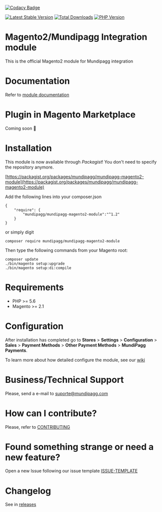 [![Codacy Badge](https://api.codacy.com/project/badge/Grade/2213fc1ce8f14e7bb0861f232a310233)](https://www.codacy.com/app/mundipagg/magento2?utm_source=github.com&utm_medium=referral&utm_content=mundipagg/magento2&utm_campaign=badger)
<!-- [![Maintainability](https://api.codeclimate.com/v1/badges/e279af4b87b47e56723a/maintainability)](https://codeclimate.com/github/mundipagg/magento2/maintainability) -->
[![Latest Stable Version](https://img.shields.io/packagist/v/mundipagg/mundipagg-magento2-module.svg)](https://packagist.org/packages/mundipagg/mundipagg-magento2-module)
[![Total Downloads](https://img.shields.io/packagist/dt/mundipagg/mundipagg-magento2-module.svg)](https://packagist.org/packages/mundipagg/mundipagg-magento2-module)
[![PHP Version](https://img.shields.io/packagist/php-v/mundipagg/mundipagg-magento2-module.svg)](https://packagist.org/packages/mundipagg/mundipagg-magento2-module)

# Magento2/Mundipagg Integration module
This is the official Magento2 module for Mundipagg integration

# Documentation
Refer to [module documentation](https://github.com/mundipagg/magento2/wiki)

# Plugin in Magento Marketplace
Coming soon :construction:

# Installation

This module is now available through *Packagist*! You don't need to specify the repository anymore.

[https://packagist.org/packages/mundipagg/mundipagg-magento2-module](https://packagist.org/packages/mundipagg/mundipagg-magento2-module)

Add the following lines into your composer.json 
```
{
	"require": {
		"mundipagg/mundipagg-magento2-module":"^1.2"
	}
}
```

or simply digit 
```
composer require mundipagg/mundipagg-magento2-module
```
 
Then type the following commands from your Magento root:

```
composer update
./bin/magento setup:upgrade
./bin/magento setup:di:compile
```

# Requirements
* PHP >= 5.6
* Magento >= 2.1

# Configuration

After installation has completed go to **Stores** > **Settings** > **Configuration** > **Sales** > **Payment Methods** > **Other Payment Methods** > **MundiPagg Payments**.

To learn more about how detailed configure the module, see our [wiki](https://github.com/mundipagg/magento2/wiki)

# Business/Technical Support

Please, send a e-mail to [suporte@mundipagg.com](mailto:suporte@mundipagg.com)

# How can I contribute?
Please, refer to [CONTRIBUTING](CONTRIBUTING.md)

# Found something strange or need a new feature?
Open a new Issue following our issue template [ISSUE-TEMPLATE](ISSUE-TEMPLATE.md)

# Changelog
See in [releases](https://github.com/mundipagg/magento2/releases)

